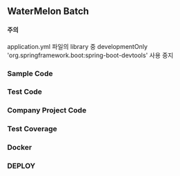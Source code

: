 ## WaterMelon Batch

#### 주의

application.yml 파일의 library 중
developmentOnly 'org.springframework.boot:spring-boot-devtools'
사용 중지

### Sample Code

### Test Code

### Company Project Code

### Test Coverage

### Docker

### DEPLOY
